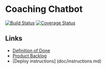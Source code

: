 # Coaching Chatbot
[![Build Status](https://travis-ci.org/kehitysto/coaching-chatbot.svg?branch=dev)](https://travis-ci.org/kehitysto/coaching-chatbot)
[![Coverage Status](https://coveralls.io/repos/github/kehitysto/coaching-chatbot/badge.svg?branch=dev)](https://coveralls.io/github/kehitysto/coaching-chatbot?branch=dev)



## Links
 - [Definition of Done](doc/dod.md)
 - [Product Backlog](https://waffle.io/kehitysto/coaching-chatbot)
 - [Deploy instructions] (doc/instructions.md)
